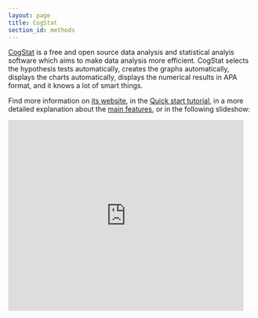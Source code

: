 ```yaml
---
layout: page
title: CogStat
section_id: methods
---
```


[CogStat](http://www.cogstat.org) is a free and open source data analysis and statistical analyis software which aims to make data analysis more efficient. CogStat selects the hypothesis tests automatically, creates the graphs automatically, displays the charts automatically, displays the numerical results in APA format, and it knows a lot of smart things.

Find more information on [its website](http://www.cogstat.org), in the [Quick start tutorial](https://doc.cogstat.org/Quick-Start-Tutorial), in a more detailed explanation about the [main features](https://doc.cogstat.org/Main-features), or in the following slideshow:

<iframe src="https://docs.google.com/presentation/d/e/2PACX-1vS6BYQ1XKLJGju28z9JPq3nJWMPDRG0qeQI7OWwDhtMcIwithXq4YQ_b5NrkyOnaAWUSGwj9N32DPnV/embed?start=false&loop=false&delayms=3000" frameborder="0" width="480" height="389" allowfullscreen="true" mozallowfullscreen="true" webkitallowfullscreen="true"></iframe>




